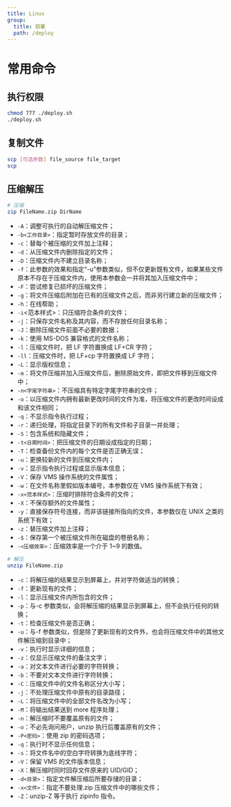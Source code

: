 ```yaml
---
title: Linux
group:
  title: 部署
  path: /deploy
---
```


# 常用命令

## 执行权限

```bash
chmod 777 ./deploy.sh
./deploy.sh
```

## 复制文件

```bash
scp [可选参数] file_source file_target
scp
```

## 压缩解压

```bash
# 压缩
zip FileName.zip DirName
```

- `-A`：调整可执行的自动解压缩文件；
- `-b<工作目录>`：指定暂时存放文件的目录；
- `-c`：替每个被压缩的文件加上注释；
- `-d`：从压缩文件内删除指定的文件；
- `-D`：压缩文件内不建立目录名称；
- `-f`：此参数的效果和指定“-u”参数类似，但不仅更新既有文件，如果某些文件原本不存在于压缩文件内，使用本参数会一并将其加入压缩文件中；
- `-F`：尝试修复已损坏的压缩文件；
- `-g`：将文件压缩后附加在已有的压缩文件之后，而非另行建立新的压缩文件；
- `-h`：在线帮助；
- `-i`<范本样式>：只压缩符合条件的文件；
- `-j`：只保存文件名称及其内容，而不存放任何目录名称；
- `-J`：删除压缩文件前面不必要的数据；
- `-k`：使用 MS-DOS 兼容格式的文件名称；
- `-l`：压缩文件时，把 LF 字符置换成 LF+CR 字符；
- `-ll`：压缩文件时，把 LF+cp 字符置换成 LF 字符；
- `-L`：显示版权信息；
- `-m`：将文件压缩并加入压缩文件后，删除原始文件，即把文件移到压缩文件中；
- `-n<字尾字符串>`：不压缩具有特定字尾字符串的文件；
- `-o`：以压缩文件内拥有最新更改时间的文件为准，将压缩文件的更改时间设成和该文件相同；
- `-q`：不显示指令执行过程；
- `-r`：递归处理，将指定目录下的所有文件和子目录一并处理；
- `-S`：包含系统和隐藏文件；
- `-t<日期时间>`：把压缩文件的日期设成指定的日期；
- `-T`：检查备份文件内的每个文件是否正确无误；
- `-u`：更换较新的文件到压缩文件内；
- `-v`：显示指令执行过程或显示版本信息；
- `-V`：保存 VMS 操作系统的文件属性；
- `-w`：在文件名称里假如版本编号，本参数仅在 VMS 操作系统下有效；
- `-x<范本样式>`：压缩时排除符合条件的文件；
- `-X`：不保存额外的文件属性；
- `-y`：直接保存符号连接，而非该链接所指向的文件，本参数仅在 UNIX 之类的系统下有效；
- `-z`：替压缩文件加上注释；
- `-$`：保存第一个被压缩文件所在磁盘的卷册名称；
- `-<压缩效率>`：压缩效率是一个介于 1~9 的数值。

```bash
# 解压
unzip FileName.zip
```

- `-c`：将解压缩的结果显示到屏幕上，并对字符做适当的转换；
- `-f`：更新现有的文件；
- `-l`：显示压缩文件内所包含的文件；
- `-p`：与-c 参数类似，会将解压缩的结果显示到屏幕上，但不会执行任何的转换；
- `-t`：检查压缩文件是否正确；
- `-u`：与-f 参数类似，但是除了更新现有的文件外，也会将压缩文件中的其他文件解压缩到目录中；
- `-v`：执行时显示详细的信息；
- `-z`：仅显示压缩文件的备注文字；
- `-a`：对文本文件进行必要的字符转换；
- `-b`：不要对文本文件进行字符转换；
- `-C`：压缩文件中的文件名称区分大小写；
- `-j`：不处理压缩文件中原有的目录路径；
- `-L`：将压缩文件中的全部文件名改为小写；
- `-M`：将输出结果送到 more 程序处理；
- `-n`：解压缩时不要覆盖原有的文件；
- `-o`：不必先询问用户，unzip 执行后覆盖原有的文件；
- `-P<密码>`：使用 zip 的密码选项；
- `-q`：执行时不显示任何信息；
- `-s`：将文件名中的空白字符转换为底线字符；
- `-V`：保留 VMS 的文件版本信息；
- `-X`：解压缩时同时回存文件原来的 UID/GID；
- `-d<目录>`：指定文件解压缩后所要存储的目录；
- `-x<文件>`：指定不要处理.zip 压缩文件中的哪些文件；
- `-Z`：unzip-Z 等于执行 zipinfo 指令。
